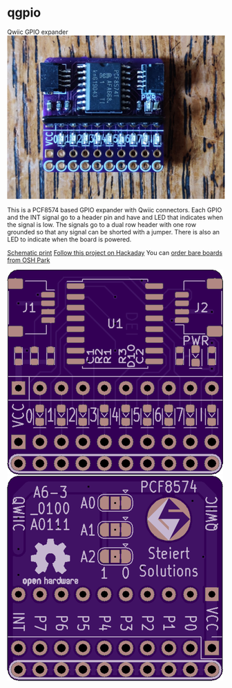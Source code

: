 # qgpio
Qwiic GPIO expander
![front picture](img/front.jpg)

This is a PCF8574 based GPIO expander with Qwiic connectors.
Each GPIO and the INT signal go to a header pin and have and LED that indicates when the signal is low.  The signals go to a dual row header with one row grounded so that any signal can be shorted with a jumper.  There is also an LED to indicate when the board is powered. 

[Schematic print](qgpio.pdf)
[Follow this project on Hackaday](https://hackaday.io/project/173648-qgpio)
You can [order bare boards from OSH Park](https://oshpark.com/shared_projects/7lsaSVpY)

![front pcb](img/front.png)
![back pcb](img/back.png)
